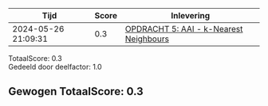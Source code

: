 
|Tijd|Score|Inlevering|
|---|---|---|
|2024-05-26 21:09:31 |0.3|<a href="https://canvas.hu.nl//courses/39753/assignments/284176/submissions/86853">OPDRACHT 5: AAI - k-Nearest Neighbours</a>|

TotaalScore: 0.3   
Gedeeld door deelfactor: 1.0   

## Gewogen TotaalScore: 0.3

